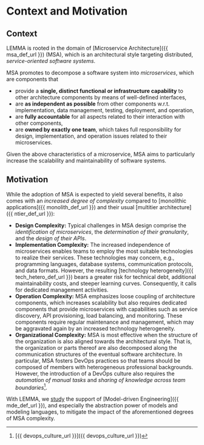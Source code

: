 # Context and Motivation

## Context

LEMMA is rooted in the domain of [Microservice Architecture]({{ msa_def_url }})
(MSA), which is an architectural style targeting distributed, *service-oriented
software systems*.

MSA promotes to decompose a software system into *microservices*, which are
components that

- provide a **single, distinct functional or infrastructure capability** to other
architecture components by means of well-defined interfaces,
- are **as independent as possible** from other components w.r.t.
implementation, data management, testing, deployment, and operation,
- are **fully accountable** for all aspects related to their interaction with
other components,
- are **owned by exactly one team**, which takes full responsibility for design,
implementation, and operation issues related to their microservices.

Given the above characteristics of a microservice, MSA aims to particularly
increase the scalability and maintainability of software systems.

## Motivation

While the adoption of MSA is expected to yield several benefits, it also comes
with an *increased degree of complexity* compared to
[monolithic applications]({{ monolith_def_url }}) and their usual
[multitier architecture]({{ ntier_def_url }}):

- **Design Complexity:** Typical challenges in MSA design comprise the
*identification of microservices*, the *determination of their granularity*, and
the *design of their APIs*.
- **Implementation Complexity:** The increased independence of microservices enables
teams to employ the most suitable technologies to realize their services. These
technologies may concern, e.g., programming languages, database systems,
communication protocols, and data formats. However, the resulting
[technology heterogeneity]({{ tech_hetero_def_url }}) bears a greater risk for
technical debt, additional maintainability costs, and steeper learning curves.
Consequently, it calls for dedicated management activities.
- **Operation Complexity:** MSA emphasizes loose coupling of architecture
components, which increases scalability but also requires dedicated components
that provide microservices with capabilities such as service discovery, API
provisioning, load balancing, and monitoring. These components require regular
maintenance and management, which may be aggravated again by an increased
technology heterogeneity.
- **Organizational Complexity:** MSA is most effective when the structure of the
organization is also aligned towards the architectural style. That is, the
organization or parts thereof are also decomposed along the communication
structures of the eventual software architecture. In particular, MSA fosters
DevOps practices so that teams should be composed of members with heterogeneous
professional backgrounds. However, the introduction of a DevOps culture also
requires the *automation of manual tasks* and *sharing of knowledge across team
boundaries*[^1].

With LEMMA, we [study](../research/index.md) the support of
[Model-driven Engineering]({{ mde_def_url }}), and especially the abstraction
power of models and modeling languages, to mitigate the impact of the
aforementioned degrees of MSA complexity.

[^1]: [{{ devops_culture_url }}]({{ devops_culture_url }})
